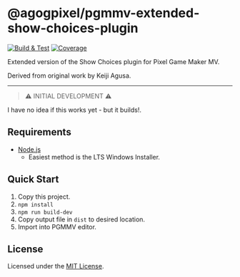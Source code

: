 # @agogpixel/pgmmv-extended-show-choices-plugin

[![Build & Test](https://github.com/agogpixel/pgmmv-extended-show-choices-plugin/actions/workflows/build-and-test.yml/badge.svg)](https://github.com/agogpixel/pgmmv-extended-show-choices-plugin/actions/workflows/build-and-test.yml)
[![Coverage](https://img.shields.io/endpoint?url=https://gist.githubusercontent.com/kidthales/8783260504aa23bb1c4dd36f0ba3be01/raw/pgmmv-extended-show-choices-plugin__heads_main.json)](https://agogpixel.github.io/pgmmv-extended-show-choices-plugin/coverage)

Extended version of the Show Choices plugin for Pixel Game Maker MV.

Derived from original work by Keiji Agusa.

<hr>

> ⚠️ INITIAL DEVELOPMENT ⚠️

I have no idea if this works yet - but it builds!.

## Requirements

-   [Node.js](https://nodejs.org/en/download/)
    -   Easiest method is the LTS Windows Installer.

## Quick Start

1. Copy this project.
2. `npm install`
3. `npm run build-dev`
4. Copy output file in `dist` to desired location.
5. Import into PGMMV editor.

## License

Licensed under the [MIT License](./LICENSE).
